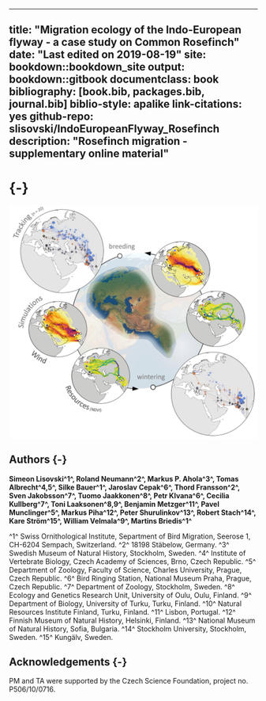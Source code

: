 
--- 
title: "Migration ecology of the Indo-European flyway - a case study on Common Rosefinch"
date: "Last edited on 2019-08-19"
site: bookdown::bookdown_site
output: bookdown::gitbook
documentclass: book
bibliography: [book.bib, packages.bib, journal.bib]
biblio-style: apalike
link-citations: yes
github-repo: slisovski/IndoEuropeanFlyway_Rosefinch
description: "Rosefinch migration - supplementary online material"
---

# {-}

<img src="images/Poster.png" style="display: block; margin: auto;" />

## Authors {-}

**Simeon Lisovski^1^, Roland Neumann^2^, Markus P. Ahola^3^, Tomas Albrecht^4,5^, Silke Bauer^1^, Jaroslav Cepak^6^, Thord Fransson^2^, Sven Jakobsson^7^, Tuomo Jaakkonen^8^, Petr Klvana^6^, Cecilia Kullberg^7^, Toni Laaksonen^8,9^, Benjamin Metzger^11^, Pavel Munclinger^5^, Markus Piha^12^, Peter Shurulinkov^13^, Robert Stach^14^, Kare Ström^15^, William Velmala^9^, Martins Briedis^1^**

^1^ Swiss Ornithological Institute, Separtment of Bird Migration, Seerose 1, CH-6204 Sempach, Switzerland. ^2^ 18198 Stäbelow, Germany. ^3^ Swedish Museum of Natural History, Stockholm, Sweden. ^4^ Institute of Vertebrate Biology, Czech Academy of Sciences, Brno, Czech Republic. ^5^ Department of Zoology, Faculty of Science, Charles University, Prague, Czech Republic. ^6^ Bird Ringing Station, National Museum Praha, Prague, Czech Republic. ^7^ Department of Zoology, Stockholm, Sweden. ^8^ Ecology and Genetics Research Unit, University of Oulu, Oulu, Finland. ^9^ Department of Biology, University of Turku, Turku, Finland. ^10^ Natural Resources Institute Finland, Turku, Finland. ^11^ Lisbon, Portugal. ^12^ Finnish Museum of Natural History, Helsinki, Finland. ^13^ National Museum of Natural History, Sofia, Bulgaria. ^14^ Stockholm University, Stockholm, Sweden. ^15^ Kungälv, Sweden.


## Acknowledgements {-}

PM and TA were supported by the Czech Science Foundation, project no. P506/10/0716.


